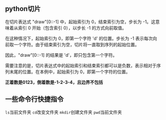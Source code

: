 ## python切片
在切片表达式 "draw"[0::-1] 中，起始索引为 0，结束索引为空，步长为 -1。这意味着从索引 0 开始（包含索引 0），以步长 -1 的方式向前取值。

在这种情况下，起始索引为 0，即第一个字符 'd' 的位置。步长为 -1 表示每次向前取一个字符。由于结束索引为空，切片将一直取到序列的起始位置。

因此，"draw"[0::-1] 的结果是 'd'，即只包含第一个字符。

需要注意的是，切片表达式中的起始索引和结束索引都可以是负数，表示相对于序列末尾的位置。在本例中，起始索引为 0，即第一个字符的位置。

**正着数是0123，倒着数是-1-2-3-4，且边界不包括**
## 一些命令行快捷指令
`ls`当前文件夹
`cd`改变文件夹
`mkdir`创建文件夹
`pwd`当前文件夹